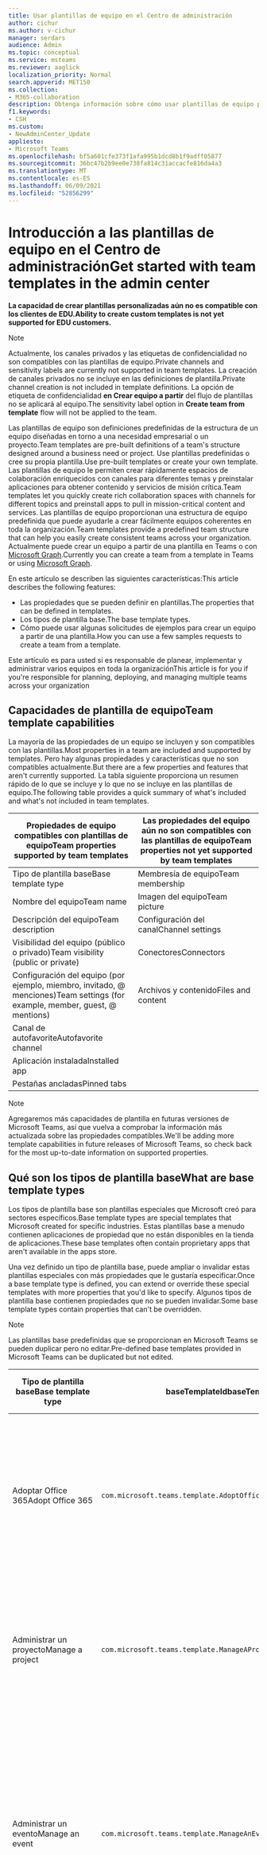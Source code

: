 ```yaml
---
title: Usar plantillas de equipo en el Centro de administración
author: cichur
ms.author: v-cichur
manager: serdars
audience: Admin
ms.topic: conceptual
ms.service: msteams
ms.reviewer: aaglick
localization_priority: Normal
search.appverid: MET150
ms.collection:
- M365-collaboration
description: Obtenga información sobre cómo usar plantillas de equipo para crear espacios de colaboración con canales para diferentes temas con plantillas preinstaladas.
f1.keywords:
- CSH
ms.custom:
- NewAdminCenter_Update
appliesto:
- Microsoft Teams
ms.openlocfilehash: bf5a601cfe373f1afa995b1dcd8b1f9adff05877
ms.sourcegitcommit: 36bc47b2b9ee0e738fa814c31accacfe816da4a3
ms.translationtype: MT
ms.contentlocale: es-ES
ms.lasthandoff: 06/09/2021
ms.locfileid: "52856299"
---
```

# <a name="get-started-with-team-templates-in-the-admin-center"></a><span data-ttu-id="46329-103">Introducción a las plantillas de equipo en el Centro de administración</span><span class="sxs-lookup"><span data-stu-id="46329-103">Get started with team templates in the admin center</span></span>

<span data-ttu-id="46329-104">**La capacidad de crear plantillas personalizadas aún no es compatible con los clientes de EDU.**</span><span class="sxs-lookup"><span data-stu-id="46329-104">**Ability to create custom templates is not yet supported for EDU customers.**</span></span>

> [!NOTE]
> <span data-ttu-id="46329-105">Actualmente, los canales privados y las etiquetas de confidencialidad no son compatibles con las plantillas de equipo.</span><span class="sxs-lookup"><span data-stu-id="46329-105">Private channels and sensitivity labels are currently not supported in team templates.</span></span> <span data-ttu-id="46329-106">La creación de canales privados no se incluye en las definiciones de plantilla.</span><span class="sxs-lookup"><span data-stu-id="46329-106">Private channel creation is not included in template definitions.</span></span> <span data-ttu-id="46329-107">La opción de etiqueta de confidencialidad **en Crear equipo a partir** del flujo de plantillas no se aplicará al equipo.</span><span class="sxs-lookup"><span data-stu-id="46329-107">The sensitivity label option in **Create team from template** flow will not be applied to the team.</span></span>

<span data-ttu-id="46329-108">Las plantillas de equipo son definiciones predefinidas de la estructura de un equipo diseñadas en torno a una necesidad empresarial o un proyecto.</span><span class="sxs-lookup"><span data-stu-id="46329-108">Team templates are pre-built definitions of a team's structure designed around a business need or project.</span></span> <span data-ttu-id="46329-109">Use plantillas predefinidas o cree su propia plantilla.</span><span class="sxs-lookup"><span data-stu-id="46329-109">Use pre-built templates or create your own template.</span></span> <span data-ttu-id="46329-110">Las plantillas de equipo le permiten crear rápidamente espacios de colaboración enriquecidos con canales para diferentes temas y preinstalar aplicaciones para obtener contenido y servicios de misión crítica.</span><span class="sxs-lookup"><span data-stu-id="46329-110">Team templates let you quickly create rich collaboration spaces with channels for different topics and preinstall apps to pull in mission-critical content and services.</span></span> <span data-ttu-id="46329-111">Las plantillas de equipo proporcionan una estructura de equipo predefinida que puede ayudarle a crear fácilmente equipos coherentes en toda la organización.</span><span class="sxs-lookup"><span data-stu-id="46329-111">Team templates provide a predefined team structure that can help you easily create consistent teams across your organization.</span></span> <span data-ttu-id="46329-112">Actualmente puede crear un equipo a partir de una plantilla en Teams o con [Microsoft Graph](get-started-with-teams-templates.md).</span><span class="sxs-lookup"><span data-stu-id="46329-112">Currently you can create a team from a template in Teams or using [Microsoft Graph](get-started-with-teams-templates.md).</span></span>

<span data-ttu-id="46329-113">En este artículo se describen las siguientes características:</span><span class="sxs-lookup"><span data-stu-id="46329-113">This article describes the following features:</span></span>

- <span data-ttu-id="46329-114">Las propiedades que se pueden definir en plantillas.</span><span class="sxs-lookup"><span data-stu-id="46329-114">The properties that can be defined in templates.</span></span>
- <span data-ttu-id="46329-115">Los tipos de plantilla base.</span><span class="sxs-lookup"><span data-stu-id="46329-115">The base template types.</span></span>
- <span data-ttu-id="46329-116">Cómo puede usar algunas solicitudes de ejemplos para crear un equipo a partir de una plantilla.</span><span class="sxs-lookup"><span data-stu-id="46329-116">How you can use a few samples requests to create a team from a template.</span></span>

<span data-ttu-id="46329-117">Este artículo es para usted si es responsable de planear, implementar y administrar varios equipos en toda la organización</span><span class="sxs-lookup"><span data-stu-id="46329-117">This article is for you if you're responsible for planning, deploying, and managing multiple teams across your organization</span></span>

## <a name="team-template-capabilities"></a><span data-ttu-id="46329-118">Capacidades de plantilla de equipo</span><span class="sxs-lookup"><span data-stu-id="46329-118">Team template capabilities</span></span>

<span data-ttu-id="46329-119">La mayoría de las propiedades de un equipo se incluyen y son compatibles con las plantillas.</span><span class="sxs-lookup"><span data-stu-id="46329-119">Most properties in a team are included and supported by templates.</span></span> <span data-ttu-id="46329-120">Pero hay algunas propiedades y características que no son compatibles actualmente.</span><span class="sxs-lookup"><span data-stu-id="46329-120">But there are a few properties and features that aren't currently supported.</span></span> <span data-ttu-id="46329-121">La tabla siguiente proporciona un resumen rápido de lo que se incluye y lo que no se incluye en las plantillas de equipo.</span><span class="sxs-lookup"><span data-stu-id="46329-121">The following table provides a quick summary of what's included and what's not included in team templates.</span></span>

| <span data-ttu-id="46329-122">**Propiedades de equipo compatibles con plantillas de equipo**</span><span class="sxs-lookup"><span data-stu-id="46329-122">**Team properties supported by team templates**</span></span> | <span data-ttu-id="46329-123">**Las propiedades del equipo aún no son compatibles con las plantillas de equipo**</span><span class="sxs-lookup"><span data-stu-id="46329-123">**Team properties not yet supported by team templates**</span></span> |
| ------------------------------------------------ | -------------------------------------------------------- |
| <span data-ttu-id="46329-124">Tipo de plantilla base</span><span class="sxs-lookup"><span data-stu-id="46329-124">Base template type</span></span> | <span data-ttu-id="46329-125">Membresía de equipo</span><span class="sxs-lookup"><span data-stu-id="46329-125">Team membership</span></span> |
| <span data-ttu-id="46329-126">Nombre del equipo</span><span class="sxs-lookup"><span data-stu-id="46329-126">Team name</span></span> | <span data-ttu-id="46329-127">Imagen del equipo</span><span class="sxs-lookup"><span data-stu-id="46329-127">Team picture</span></span> |
| <span data-ttu-id="46329-128">Descripción del equipo</span><span class="sxs-lookup"><span data-stu-id="46329-128">Team description</span></span> | <span data-ttu-id="46329-129">Configuración del canal</span><span class="sxs-lookup"><span data-stu-id="46329-129">Channel settings</span></span> |
| <span data-ttu-id="46329-130">Visibilidad del equipo (público o privado)</span><span class="sxs-lookup"><span data-stu-id="46329-130">Team visibility (public or private)</span></span> | <span data-ttu-id="46329-131">Conectores</span><span class="sxs-lookup"><span data-stu-id="46329-131">Connectors</span></span> |
| <span data-ttu-id="46329-132">Configuración del equipo (por ejemplo, miembro, invitado, @ menciones)</span><span class="sxs-lookup"><span data-stu-id="46329-132">Team settings (for example, member, guest, @ mentions)</span></span> | <span data-ttu-id="46329-133">Archivos y contenido</span><span class="sxs-lookup"><span data-stu-id="46329-133">Files and content</span></span> |
| <span data-ttu-id="46329-134">Canal de autofavorite</span><span class="sxs-lookup"><span data-stu-id="46329-134">Autofavorite channel</span></span> | |
| <span data-ttu-id="46329-135">Aplicación instalada</span><span class="sxs-lookup"><span data-stu-id="46329-135">Installed app</span></span> | |
| <span data-ttu-id="46329-136">Pestañas ancladas</span><span class="sxs-lookup"><span data-stu-id="46329-136">Pinned tabs</span></span> | |

> [!NOTE]
> <span data-ttu-id="46329-137">Agregaremos más capacidades de plantilla en futuras versiones de Microsoft Teams, así que vuelva a comprobar la información más actualizada sobre las propiedades compatibles.</span><span class="sxs-lookup"><span data-stu-id="46329-137">We'll be adding more template capabilities in future releases of Microsoft Teams, so check back for the most up-to-date information on supported properties.</span></span>

## <a name="what-are-base-template-types"></a><span data-ttu-id="46329-138">Qué son los tipos de plantilla base</span><span class="sxs-lookup"><span data-stu-id="46329-138">What are base template types</span></span>

<span data-ttu-id="46329-139">Los tipos de plantilla base son plantillas especiales que Microsoft creó para sectores específicos.</span><span class="sxs-lookup"><span data-stu-id="46329-139">Base template types are special templates that Microsoft created for specific industries.</span></span> <span data-ttu-id="46329-140">Estas plantillas base a menudo contienen aplicaciones de propiedad que no están disponibles en la tienda de aplicaciones.</span><span class="sxs-lookup"><span data-stu-id="46329-140">These base templates often contain proprietary apps that aren't available in the apps store.</span></span>

<span data-ttu-id="46329-141">Una vez definido un tipo de plantilla base, puede ampliar o invalidar estas plantillas especiales con más propiedades que le gustaría especificar.</span><span class="sxs-lookup"><span data-stu-id="46329-141">Once a base template type is defined, you can extend or override these special templates with more properties that you'd like to specify.</span></span> <span data-ttu-id="46329-142">Algunos tipos de plantilla base contienen propiedades que no se pueden invalidar.</span><span class="sxs-lookup"><span data-stu-id="46329-142">Some base template types contain properties that can't be overridden.</span></span>

> [!NOTE]
> <span data-ttu-id="46329-143">Las plantillas base predefinidas que se proporcionan en Microsoft Teams se pueden duplicar pero no editar.</span><span class="sxs-lookup"><span data-stu-id="46329-143">Pre-defined base templates provided in Microsoft Teams can be duplicated but not edited.</span></span>

| <span data-ttu-id="46329-144">Tipo de plantilla base</span><span class="sxs-lookup"><span data-stu-id="46329-144">Base template type</span></span> | <span data-ttu-id="46329-145">baseTemplateId</span><span class="sxs-lookup"><span data-stu-id="46329-145">baseTemplateId</span></span> | <span data-ttu-id="46329-146">Propiedades que vienen con esta plantilla base</span><span class="sxs-lookup"><span data-stu-id="46329-146">Properties that come with this base template</span></span> |
| ------------------ | -------------- | ----------------------------------------------------- |
| <span data-ttu-id="46329-147">Adoptar Office 365</span><span class="sxs-lookup"><span data-stu-id="46329-147">Adopt Office 365</span></span> |`com.microsoft.teams.template.AdoptOffice365`|  <span data-ttu-id="46329-148">Canales:</span><span class="sxs-lookup"><span data-stu-id="46329-148">Channels:</span></span> <ul><li><span data-ttu-id="46329-149">General</span><span class="sxs-lookup"><span data-stu-id="46329-149">General</span></span></li> <li><span data-ttu-id="46329-150">Anuncios</span><span class="sxs-lookup"><span data-stu-id="46329-150">Announcements</span></span></li> <li><span data-ttu-id="46329-151">Esquina Campeones</span><span class="sxs-lookup"><span data-stu-id="46329-151">Champions corner</span></span></li> <li><span data-ttu-id="46329-152">Formularios de equipo</span><span class="sxs-lookup"><span data-stu-id="46329-152">Team forms</span></span></li><li><span data-ttu-id="46329-153">Calendario</span><span class="sxs-lookup"><span data-stu-id="46329-153">Calendar</span></span></li></ul> <span data-ttu-id="46329-154">Aplicaciones:</span><span class="sxs-lookup"><span data-stu-id="46329-154">Apps:</span></span> <ul><li><span data-ttu-id="46329-155">Wiki</span><span class="sxs-lookup"><span data-stu-id="46329-155">Wiki</span></span></li>  <li><span data-ttu-id="46329-156">Calendario del canal</span><span class="sxs-lookup"><span data-stu-id="46329-156">Channel calendar</span></span></li> |
| <span data-ttu-id="46329-157">Administrar un proyecto</span><span class="sxs-lookup"><span data-stu-id="46329-157">Manage a project</span></span> |`com.microsoft.teams.template.ManageAProject`| <span data-ttu-id="46329-158">Canales:</span><span class="sxs-lookup"><span data-stu-id="46329-158">Channels:</span></span> <ul><li><span data-ttu-id="46329-159">General</span><span class="sxs-lookup"><span data-stu-id="46329-159">General</span></span></li> <li><span data-ttu-id="46329-160">Anuncios</span><span class="sxs-lookup"><span data-stu-id="46329-160">Announcements</span></span></li> <li><span data-ttu-id="46329-161">Recursos</span><span class="sxs-lookup"><span data-stu-id="46329-161">Resources</span></span></li> <li><span data-ttu-id="46329-162">Planeación</span><span class="sxs-lookup"><span data-stu-id="46329-162">Planning</span></span></li></ul> <span data-ttu-id="46329-163">Aplicaciones:</span><span class="sxs-lookup"><span data-stu-id="46329-163">Apps:</span></span><ul><li><span data-ttu-id="46329-164">Wiki</span><span class="sxs-lookup"><span data-stu-id="46329-164">Wiki</span></span></li><li><span data-ttu-id="46329-165">OneNote</span><span class="sxs-lookup"><span data-stu-id="46329-165">OneNote</span></span></li><li><span data-ttu-id="46329-166">Planner</span><span class="sxs-lookup"><span data-stu-id="46329-166">Planner</span></span></li><li><span data-ttu-id="46329-167">Listas</span><span class="sxs-lookup"><span data-stu-id="46329-167">Lists</span></span></li>  </ul> |
| <span data-ttu-id="46329-168">Administrar un evento</span><span class="sxs-lookup"><span data-stu-id="46329-168">Manage an event</span></span>|`com.microsoft.teams.template.ManageAnEvent` | <span data-ttu-id="46329-169">Canales:</span><span class="sxs-lookup"><span data-stu-id="46329-169">Channels:</span></span> <ul><li><span data-ttu-id="46329-170">General</span><span class="sxs-lookup"><span data-stu-id="46329-170">General</span></span></li> <li><span data-ttu-id="46329-171">Anuncios</span><span class="sxs-lookup"><span data-stu-id="46329-171">Announcements</span></span></li> <li><span data-ttu-id="46329-172">Budget</span><span class="sxs-lookup"><span data-stu-id="46329-172">Budget</span></span></li> <li><span data-ttu-id="46329-173">Contenido</span><span class="sxs-lookup"><span data-stu-id="46329-173">Content</span></span></li><li><span data-ttu-id="46329-174">Logística</span><span class="sxs-lookup"><span data-stu-id="46329-174">Logistics</span></span></li> <li><span data-ttu-id="46329-175">Planeación</span><span class="sxs-lookup"><span data-stu-id="46329-175">Planning</span></span></li> <li> <span data-ttu-id="46329-176">Marketing y relaciones públicas</span><span class="sxs-lookup"><span data-stu-id="46329-176">Marketing and PR</span></span></li></ul> <span data-ttu-id="46329-177">Aplicaciones:</span><span class="sxs-lookup"><span data-stu-id="46329-177">Apps:</span></span><ul><li><span data-ttu-id="46329-178">Wiki</span><span class="sxs-lookup"><span data-stu-id="46329-178">Wiki</span></span></li><li><span data-ttu-id="46329-179">Sitio web</span><span class="sxs-lookup"><span data-stu-id="46329-179">Website</span></span></li> <li><span data-ttu-id="46329-180">YouTube</span><span class="sxs-lookup"><span data-stu-id="46329-180">YouTube</span></span></li> <li><span data-ttu-id="46329-181">Planner</span><span class="sxs-lookup"><span data-stu-id="46329-181">Planner</span></span></li> <li><span data-ttu-id="46329-182">OneNote</span><span class="sxs-lookup"><span data-stu-id="46329-182">OneNote</span></span></li> <li><span data-ttu-id="46329-183">Ideas de empleados</span><span class="sxs-lookup"><span data-stu-id="46329-183">Employee ideas</span></span></li> <li><span data-ttu-id="46329-184">Issue Reporter</span><span class="sxs-lookup"><span data-stu-id="46329-184">Issue Reporter</span></span></li></ul> |
|<span data-ttu-id="46329-185">Incorporar empleados</span><span class="sxs-lookup"><span data-stu-id="46329-185">Onboard employees</span></span>|`com.microsoft.teams.template.OnboardEmployees` | <span data-ttu-id="46329-186">Canales:</span><span class="sxs-lookup"><span data-stu-id="46329-186">Channels:</span></span> <ul><li><span data-ttu-id="46329-187">General</span><span class="sxs-lookup"><span data-stu-id="46329-187">General</span></span></li> <li><span data-ttu-id="46329-188">Anuncios</span><span class="sxs-lookup"><span data-stu-id="46329-188">Announcements</span></span></li> <li><span data-ttu-id="46329-189">Chat de empleados</span><span class="sxs-lookup"><span data-stu-id="46329-189">Employee chat</span></span></li> <li><span data-ttu-id="46329-190">Aprendizaje</span><span class="sxs-lookup"><span data-stu-id="46329-190">Training</span></span></li></ul><span data-ttu-id="46329-191">Aplicaciones:</span><span class="sxs-lookup"><span data-stu-id="46329-191">Apps:</span></span><ul><li><span data-ttu-id="46329-192">Wiki</span><span class="sxs-lookup"><span data-stu-id="46329-192">Wiki</span></span></li><li><span data-ttu-id="46329-193">Comunidades</span><span class="sxs-lookup"><span data-stu-id="46329-193">Communities</span></span></li><li><span data-ttu-id="46329-194">Planner</span><span class="sxs-lookup"><span data-stu-id="46329-194">Planner</span></span></li><li><span data-ttu-id="46329-195">Ideas de empleados</span><span class="sxs-lookup"><span data-stu-id="46329-195">Employee ideas</span></span></li></ul>|
|<span data-ttu-id="46329-196">Organizar el servicio de ayuda</span><span class="sxs-lookup"><span data-stu-id="46329-196">Organize help desk</span></span>| `com.microsoft.teams.template.OrganizeHelpDesk`|<span data-ttu-id="46329-197">Canales:</span><span class="sxs-lookup"><span data-stu-id="46329-197">Channels:</span></span><ul><li><span data-ttu-id="46329-198">General</span><span class="sxs-lookup"><span data-stu-id="46329-198">General</span></span></li><li><span data-ttu-id="46329-199">Anuncios</span><span class="sxs-lookup"><span data-stu-id="46329-199">Announcements</span></span></li><li><span data-ttu-id="46329-200">Preguntas más frecuentes</span><span class="sxs-lookup"><span data-stu-id="46329-200">FAQ</span></span></li></ul><span data-ttu-id="46329-201">Aplicaciones:</span><span class="sxs-lookup"><span data-stu-id="46329-201">Apps:</span></span><ul><li><span data-ttu-id="46329-202">Wiki</span><span class="sxs-lookup"><span data-stu-id="46329-202">Wiki</span></span></li><li><span data-ttu-id="46329-203">OneNote</span><span class="sxs-lookup"><span data-stu-id="46329-203">OneNote</span></span></li><li><span data-ttu-id="46329-204">Planner</span><span class="sxs-lookup"><span data-stu-id="46329-204">Planner</span></span> </li><li><span data-ttu-id="46329-205">Elogio</span><span class="sxs-lookup"><span data-stu-id="46329-205">Praise</span></span></li><li><span data-ttu-id="46329-206">Issue Reporter</span><span class="sxs-lookup"><span data-stu-id="46329-206">Issue Reporter</span></span></li></ul> |
| <span data-ttu-id="46329-207">Atención al paciente</span><span class="sxs-lookup"><span data-stu-id="46329-207">Patient care</span></span>| `healthcareWard`| <span data-ttu-id="46329-208">Canales:</span><span class="sxs-lookup"><span data-stu-id="46329-208">Channels:</span></span><ul><li><span data-ttu-id="46329-209">General</span><span class="sxs-lookup"><span data-stu-id="46329-209">General</span></span></li><li><span data-ttu-id="46329-210">Anuncios</span><span class="sxs-lookup"><span data-stu-id="46329-210">Announcements</span></span></li><li><span data-ttu-id="46329-211">Reuniones</span><span class="sxs-lookup"><span data-stu-id="46329-211">Huddles</span></span></li><li><span data-ttu-id="46329-212">Rondas</span><span class="sxs-lookup"><span data-stu-id="46329-212">Rounds</span></span></li><li><span data-ttu-id="46329-213">Personal</span><span class="sxs-lookup"><span data-stu-id="46329-213">Staffing</span></span></li><li><span data-ttu-id="46329-214">Aprendizaje</span><span class="sxs-lookup"><span data-stu-id="46329-214">Training</span></span></li></ul> <span data-ttu-id="46329-215">Aplicaciones:</span><span class="sxs-lookup"><span data-stu-id="46329-215">Apps:</span></span> <ul><li><span data-ttu-id="46329-216">Wiki</span><span class="sxs-lookup"><span data-stu-id="46329-216">Wiki</span></span></li><li><span data-ttu-id="46329-217">Listas</span><span class="sxs-lookup"><span data-stu-id="46329-217">Lists</span></span>  </li><li><span data-ttu-id="46329-218">Aprobaciones</span><span class="sxs-lookup"><span data-stu-id="46329-218">Approvals</span></span></li></ul>|
| <span data-ttu-id="46329-219">Colaborar en eventos o crisis globales</span><span class="sxs-lookup"><span data-stu-id="46329-219">Collaborate on global crisis or event</span></span> |`com.microsoft.teams.template.CollaborateOnAGlobalCrisisOrEvent`| <span data-ttu-id="46329-220">Canales:</span><span class="sxs-lookup"><span data-stu-id="46329-220">Channels:</span></span> <ul><li><span data-ttu-id="46329-221">General</span><span class="sxs-lookup"><span data-stu-id="46329-221">General</span></span><li><span data-ttu-id="46329-222">Anuncios</span><span class="sxs-lookup"><span data-stu-id="46329-222">Announcements</span></span></li><li><span data-ttu-id="46329-223">Noticias del mundo</span><span class="sxs-lookup"><span data-stu-id="46329-223">World news</span></span></li><li><span data-ttu-id="46329-224">Continuidad empresarial</span><span class="sxs-lookup"><span data-stu-id="46329-224">Business continuity</span></span></li><li><span data-ttu-id="46329-225">Trabajo remoto</span><span class="sxs-lookup"><span data-stu-id="46329-225">Remote working</span></span></li><li><span data-ttu-id="46329-226">Comunicación interna</span><span class="sxs-lookup"><span data-stu-id="46329-226">Internal comms</span></span></li><li><span data-ttu-id="46329-227">Comms externos</span><span class="sxs-lookup"><span data-stu-id="46329-227">External comms</span></span></li><li><span data-ttu-id="46329-228">Solicitud de aprobaciones</span><span class="sxs-lookup"><span data-stu-id="46329-228">Approvals request</span></span></li><li><span data-ttu-id="46329-229">Quejas de clientes</span><span class="sxs-lookup"><span data-stu-id="46329-229">Customer complaints</span></span></li><li><span data-ttu-id="46329-230">Kudos</span><span class="sxs-lookup"><span data-stu-id="46329-230">Kudos</span></span></li><li><span data-ttu-id="46329-231">Actualización ejecutiva</span><span class="sxs-lookup"><span data-stu-id="46329-231">Executive update</span></span></li></ul><span data-ttu-id="46329-232">Aplicaciones:</span><span class="sxs-lookup"><span data-stu-id="46329-232">Apps:</span></span> <ul><li><span data-ttu-id="46329-233">Elogio</span><span class="sxs-lookup"><span data-stu-id="46329-233">Praise</span></span></li><li><span data-ttu-id="46329-234">Wiki</span><span class="sxs-lookup"><span data-stu-id="46329-234">Wiki</span></span></li><li><span data-ttu-id="46329-235">Sitio web</span><span class="sxs-lookup"><span data-stu-id="46329-235">Website</span></span></li><li><span data-ttu-id="46329-236">Planner</span><span class="sxs-lookup"><span data-stu-id="46329-236">Planner</span></span></li><li><span data-ttu-id="46329-237">Issue Reporter</span><span class="sxs-lookup"><span data-stu-id="46329-237">Issue Reporter</span></span></li></ul>|
|<span data-ttu-id="46329-238">Sucursal bancaria</span><span class="sxs-lookup"><span data-stu-id="46329-238">Bank branch</span></span>| `com.microsoft.teams.template.CollaborateWithinABankBranch`|<span data-ttu-id="46329-239">Canales:</span><span class="sxs-lookup"><span data-stu-id="46329-239">Channels:</span></span> <ul><li><span data-ttu-id="46329-240">General</span><span class="sxs-lookup"><span data-stu-id="46329-240">General</span></span><li><span data-ttu-id="46329-241">Anuncios</span><span class="sxs-lookup"><span data-stu-id="46329-241">Announcements</span></span></li><li><span data-ttu-id="46329-242">Reuniones</span><span class="sxs-lookup"><span data-stu-id="46329-242">Huddles</span></span></li><li><span data-ttu-id="46329-243">Reuniones de clientes</span><span class="sxs-lookup"><span data-stu-id="46329-243">Customer meetings</span></span></li><li><span data-ttu-id="46329-244">Solicitud de aprobaciones</span><span class="sxs-lookup"><span data-stu-id="46329-244">Approvals Request</span></span> </li><li><span data-ttu-id="46329-245">Coaching</span><span class="sxs-lookup"><span data-stu-id="46329-245">Coaching</span></span></li><li><span data-ttu-id="46329-246">Desarrollo de aptitudes</span><span class="sxs-lookup"><span data-stu-id="46329-246">Skills development</span></span></li><li><span data-ttu-id="46329-247">Procesamiento de préstamo</span><span class="sxs-lookup"><span data-stu-id="46329-247">Loan processing</span></span></li><li><span data-ttu-id="46329-248">Quejas de clientes</span><span class="sxs-lookup"><span data-stu-id="46329-248">Customer complaints</span></span></li><li><span data-ttu-id="46329-249">Kudos</span><span class="sxs-lookup"><span data-stu-id="46329-249">Kudos</span></span></li><li><span data-ttu-id="46329-250">Cosas divertidas</span><span class="sxs-lookup"><span data-stu-id="46329-250">Fun stuff</span></span></li><li><span data-ttu-id="46329-251">Cumplimiento</span><span class="sxs-lookup"><span data-stu-id="46329-251">Compliance</span></span></li></ul><span data-ttu-id="46329-252">Aplicaciones:</span><span class="sxs-lookup"><span data-stu-id="46329-252">Apps:</span></span><ul><li><span data-ttu-id="46329-253">Elogio</span><span class="sxs-lookup"><span data-stu-id="46329-253">Praise</span></span> </li><li><span data-ttu-id="46329-254">Issue Reporter</span><span class="sxs-lookup"><span data-stu-id="46329-254">Issue Reporter</span></span></li></ul>|
|<span data-ttu-id="46329-255">Respuesta a incidentes</span><span class="sxs-lookup"><span data-stu-id="46329-255">Incident response</span></span>| `com.microsoft.teams.template.CoordinateIncidentResponse`|<span data-ttu-id="46329-256">Canales:</span><span class="sxs-lookup"><span data-stu-id="46329-256">Channels:</span></span> <ul><li><span data-ttu-id="46329-257">General</span><span class="sxs-lookup"><span data-stu-id="46329-257">General</span></span><li><span data-ttu-id="46329-258">Anuncios</span><span class="sxs-lookup"><span data-stu-id="46329-258">Announcements</span></span></li><li><span data-ttu-id="46329-259">Logística</span><span class="sxs-lookup"><span data-stu-id="46329-259">Logistics</span></span></li><li><span data-ttu-id="46329-260">Planeación</span><span class="sxs-lookup"><span data-stu-id="46329-260">Planning</span></span></li><li><span data-ttu-id="46329-261">Recuperación</span><span class="sxs-lookup"><span data-stu-id="46329-261">Recovery</span></span></li><li><span data-ttu-id="46329-262">Urgente</span><span class="sxs-lookup"><span data-stu-id="46329-262">Urgent</span></span></li></ul> <span data-ttu-id="46329-263">Aplicaciones:</span><span class="sxs-lookup"><span data-stu-id="46329-263">Apps:</span></span> <ul><li><span data-ttu-id="46329-264">Wiki</span><span class="sxs-lookup"><span data-stu-id="46329-264">Wiki</span></span></li><li><span data-ttu-id="46329-265">Excel</span><span class="sxs-lookup"><span data-stu-id="46329-265">Excel</span></span></li><li><span data-ttu-id="46329-266">OneNote</span><span class="sxs-lookup"><span data-stu-id="46329-266">OneNote</span></span></li><li><span data-ttu-id="46329-267">SharePoint</span><span class="sxs-lookup"><span data-stu-id="46329-267">SharePoint</span></span></li><li><span data-ttu-id="46329-268">Planner</span><span class="sxs-lookup"><span data-stu-id="46329-268">Planner</span></span></li> <li><span data-ttu-id="46329-269">Aprobaciones</span><span class="sxs-lookup"><span data-stu-id="46329-269">Approvals</span></span></li> <li><span data-ttu-id="46329-270">Inspección</span><span class="sxs-lookup"><span data-stu-id="46329-270">Inspection</span></span></li> </ul>|
|<span data-ttu-id="46329-271">Hospital</span><span class="sxs-lookup"><span data-stu-id="46329-271">Hospital</span></span>| `healthcareHospital` |<span data-ttu-id="46329-272">Canales:</span><span class="sxs-lookup"><span data-stu-id="46329-272">Channels:</span></span> <ul><li><span data-ttu-id="46329-273">General</span><span class="sxs-lookup"><span data-stu-id="46329-273">General</span></span></li><li><span data-ttu-id="46329-274">Anuncios</span><span class="sxs-lookup"><span data-stu-id="46329-274">Announcements</span></span></li><li><span data-ttu-id="46329-275">Cumplimiento</span><span class="sxs-lookup"><span data-stu-id="46329-275">Compliance</span></span></li><li><span data-ttu-id="46329-276">Custodia</span><span class="sxs-lookup"><span data-stu-id="46329-276">Custodial</span></span></li><li><span data-ttu-id="46329-277">Recursos humanos</span><span class="sxs-lookup"><span data-stu-id="46329-277">Human resources</span></span></li><li><span data-ttu-id="46329-278">Farmacia</span><span class="sxs-lookup"><span data-stu-id="46329-278">Pharmacy</span></span></li></ul> <span data-ttu-id="46329-279">Aplicaciones:</span><span class="sxs-lookup"><span data-stu-id="46329-279">Apps:</span></span> <ul><li><span data-ttu-id="46329-280">Wiki</span><span class="sxs-lookup"><span data-stu-id="46329-280">Wiki</span></span></li><li><span data-ttu-id="46329-281">Listas</span><span class="sxs-lookup"><span data-stu-id="46329-281">Lists</span></span>  </li></ul>|
|<span data-ttu-id="46329-282">Organizar una tienda</span><span class="sxs-lookup"><span data-stu-id="46329-282">Organize a store</span></span>| `retailStore` |<span data-ttu-id="46329-283">Canales:</span><span class="sxs-lookup"><span data-stu-id="46329-283">Channels:</span></span> <ul><li><span data-ttu-id="46329-284">General</span><span class="sxs-lookup"><span data-stu-id="46329-284">General</span></span><li><span data-ttu-id="46329-285">Cambio de turno</span><span class="sxs-lookup"><span data-stu-id="46329-285">Shift handoff</span></span></li><li><span data-ttu-id="46329-286">Aprendizaje</span><span class="sxs-lookup"><span data-stu-id="46329-286">Learning</span></span></li></ul> <span data-ttu-id="46329-287">Aplicaciones:</span><span class="sxs-lookup"><span data-stu-id="46329-287">Apps:</span></span> <ul><li><span data-ttu-id="46329-288">Wiki</span><span class="sxs-lookup"><span data-stu-id="46329-288">Wiki</span></span></li><li><span data-ttu-id="46329-289">Planner</span><span class="sxs-lookup"><span data-stu-id="46329-289">Planner</span></span></li></ul>|
|<span data-ttu-id="46329-290">Calidad y seguridad</span><span class="sxs-lookup"><span data-stu-id="46329-290">Quality and safety</span></span> |`com.microsoft.teams.template.QualitySafety`|<span data-ttu-id="46329-291">Canales:</span><span class="sxs-lookup"><span data-stu-id="46329-291">Channels:</span></span> <ul><li><span data-ttu-id="46329-292">General</span><span class="sxs-lookup"><span data-stu-id="46329-292">General</span></span><li><span data-ttu-id="46329-293">Anuncios</span><span class="sxs-lookup"><span data-stu-id="46329-293">Announcements</span></span></li><li><span data-ttu-id="46329-294">Línea 1</span><span class="sxs-lookup"><span data-stu-id="46329-294">Line 1</span></span></li><li><span data-ttu-id="46329-295">Línea 2</span><span class="sxs-lookup"><span data-stu-id="46329-295">Line 2</span></span></li><li><span data-ttu-id="46329-296">Línea 3</span><span class="sxs-lookup"><span data-stu-id="46329-296">Line 3</span></span></li><li><span data-ttu-id="46329-297">Seguridad</span><span class="sxs-lookup"><span data-stu-id="46329-297">Safety</span></span></li><li><span data-ttu-id="46329-298">Aprendizaje</span><span class="sxs-lookup"><span data-stu-id="46329-298">Training</span></span></li><li><span data-ttu-id="46329-299">Mantenimiento</span><span class="sxs-lookup"><span data-stu-id="46329-299">Maintenance</span></span></li><li><span data-ttu-id="46329-300">Cosas divertidas</span><span class="sxs-lookup"><span data-stu-id="46329-300">Fun stuff</span></span></li></ul> <span data-ttu-id="46329-301">Aplicaciones:</span><span class="sxs-lookup"><span data-stu-id="46329-301">Apps:</span></span> <ul><li><span data-ttu-id="46329-302">Wiki</span><span class="sxs-lookup"><span data-stu-id="46329-302">Wiki</span></span></li><li><span data-ttu-id="46329-303">Planner</span><span class="sxs-lookup"><span data-stu-id="46329-303">Planner</span></span></li> <li><span data-ttu-id="46329-304">Issue Reporter</span><span class="sxs-lookup"><span data-stu-id="46329-304">Issue Reporter</span></span></li> <li><span data-ttu-id="46329-305">Inspección</span><span class="sxs-lookup"><span data-stu-id="46329-305">Inspection</span></span></li> </ul>|
|<span data-ttu-id="46329-306">Retail para administradores</span><span class="sxs-lookup"><span data-stu-id="46329-306">Retail for managers</span></span>| `retailManagerCollaboration` |<span data-ttu-id="46329-307">Canales:</span><span class="sxs-lookup"><span data-stu-id="46329-307">Channels:</span></span> <ul><li><span data-ttu-id="46329-308">General</span><span class="sxs-lookup"><span data-stu-id="46329-308">General</span></span><li><span data-ttu-id="46329-309">Operaciones</span><span class="sxs-lookup"><span data-stu-id="46329-309">Operations</span></span></li><li><span data-ttu-id="46329-310">Aprendizaje</span><span class="sxs-lookup"><span data-stu-id="46329-310">Learning</span></span></li></ul> <span data-ttu-id="46329-311">Aplicaciones:</span><span class="sxs-lookup"><span data-stu-id="46329-311">Apps:</span></span> <ul><li><span data-ttu-id="46329-312">Wiki</span><span class="sxs-lookup"><span data-stu-id="46329-312">Wiki</span></span></li><li><span data-ttu-id="46329-313">Planner</span><span class="sxs-lookup"><span data-stu-id="46329-313">Planner</span></span></li></ul>|
||||

<span data-ttu-id="46329-314">Para obtener más información sobre las categorías de plantilla, vea las siguientes categorías:</span><span class="sxs-lookup"><span data-stu-id="46329-314">For more information about the template categories, see the following categories:</span></span>

- [<span data-ttu-id="46329-315">Plantillas financieras</span><span class="sxs-lookup"><span data-stu-id="46329-315">Financial templates</span></span>](financial-teams-templates-in-the-admin-console.md)
- [<span data-ttu-id="46329-316">Plantillas generales</span><span class="sxs-lookup"><span data-stu-id="46329-316">General templates</span></span>](general-teams-templates-in-the-admin-console.md)
- [<span data-ttu-id="46329-317">Plantillas de gobierno</span><span class="sxs-lookup"><span data-stu-id="46329-317">Government templates</span></span>](government-teams-templates-in-the-admin-console.md)
- [<span data-ttu-id="46329-318">Plantillas de atención sanitaria</span><span class="sxs-lookup"><span data-stu-id="46329-318">Healthcare templates</span></span>](expand-teams-across-your-org/healthcare/healthcare-templates-admin-console.md)
- [<span data-ttu-id="46329-319">Plantillas de fabricación</span><span class="sxs-lookup"><span data-stu-id="46329-319">Manufacturing templates</span></span>](manufacturing-teams-templates-in-the-admin-console.md)
- [<span data-ttu-id="46329-320">Plantillas de retail</span><span class="sxs-lookup"><span data-stu-id="46329-320">Retail templates</span></span>](retail-teams-templates-in-the-admin-console.md)

## <a name="template-size-limits"></a><span data-ttu-id="46329-321">Límites de tamaño de plantilla</span><span class="sxs-lookup"><span data-stu-id="46329-321">Template size limits</span></span>

<span data-ttu-id="46329-322">Las plantillas están limitadas a un número específico de canales, pestañas y aplicaciones.</span><span class="sxs-lookup"><span data-stu-id="46329-322">Templates are limited to a specific number of channels, tabs, and apps.</span></span>

 > [!Note]
 > <span data-ttu-id="46329-323">Puede agregar más canales, pestañas y aplicaciones al equipo después de crearlo a partir de una plantilla.</span><span class="sxs-lookup"><span data-stu-id="46329-323">You can add more channels, tabs, and apps to the team after it's been created from a template.</span></span>

|<span data-ttu-id="46329-324">Característica</span><span class="sxs-lookup"><span data-stu-id="46329-324">Feature</span></span> | <span data-ttu-id="46329-325">Límite</span><span class="sxs-lookup"><span data-stu-id="46329-325">Limit</span></span>|
|-|-|
|<span data-ttu-id="46329-326">Canales por plantilla</span><span class="sxs-lookup"><span data-stu-id="46329-326">Channels per template</span></span> | <span data-ttu-id="46329-327">15</span><span class="sxs-lookup"><span data-stu-id="46329-327">15</span></span> |
|<span data-ttu-id="46329-328">Fichas por canal en una plantilla</span><span class="sxs-lookup"><span data-stu-id="46329-328">Tabs per channel in a template</span></span> | <span data-ttu-id="46329-329">20</span><span class="sxs-lookup"><span data-stu-id="46329-329">20</span></span> |
|<span data-ttu-id="46329-330">Aplicaciones por plantilla</span><span class="sxs-lookup"><span data-stu-id="46329-330">Apps per template</span></span> | <span data-ttu-id="46329-331">50</span><span class="sxs-lookup"><span data-stu-id="46329-331">50</span></span>|
|||

<span data-ttu-id="46329-332">Vea [Límites y especificaciones de Teams](limits-specifications-teams.md) para obtener más información.</span><span class="sxs-lookup"><span data-stu-id="46329-332">See [Limits and specifications of Teams](limits-specifications-teams.md) for more information.</span></span>

## <a name="manage-templates-in-powershell"></a><span data-ttu-id="46329-333">Administrar plantillas en PowerShell</span><span class="sxs-lookup"><span data-stu-id="46329-333">Manage templates in PowerShell</span></span>

<span data-ttu-id="46329-334">Use los siguientes cmdlts para administrar las plantillas en PowerShell.</span><span class="sxs-lookup"><span data-stu-id="46329-334">Use the following cmdlts to manage your templates in PowerShell.</span></span>

- [<span data-ttu-id="46329-335">Get-CsTeamTemplate</span><span class="sxs-lookup"><span data-stu-id="46329-335">Get-CsTeamTemplate</span></span>](/powershell/module/teams/get-csteamtemplate?view=teams-ps) 
- [<span data-ttu-id="46329-336">Get-CsTeamTemplateList</span><span class="sxs-lookup"><span data-stu-id="46329-336">Get-CsTeamTemplateList</span></span>](/powershell/module/teams/get-csteamtemplatelist?view=teams-ps)
- [<span data-ttu-id="46329-337">New-CsTeamTemplate</span><span class="sxs-lookup"><span data-stu-id="46329-337">New-CsTeamTemplate</span></span>](/powershell/module/teams/new-csteamtemplate?view=teams-ps)
- [<span data-ttu-id="46329-338">Remove-CsTeamTemplate</span><span class="sxs-lookup"><span data-stu-id="46329-338">Remove-CsTeamTemplate</span></span>](/powershell/module/teams/remove-csteamtemplate?view=teams-ps) 
- [<span data-ttu-id="46329-339">Update-CsTeamTemplate</span><span class="sxs-lookup"><span data-stu-id="46329-339">Update-CsTeamTemplate</span></span>](/powershell/module/teams/update-csteamtemplate?view=teams-ps)

## <a name="related-topics"></a><span data-ttu-id="46329-340">Temas relacionados</span><span class="sxs-lookup"><span data-stu-id="46329-340">Related topics</span></span>

- [<span data-ttu-id="46329-341">Crear una plantilla de equipo personalizada</span><span class="sxs-lookup"><span data-stu-id="46329-341">Create a custom team template</span></span>](create-a-team-template.md)
- [<span data-ttu-id="46329-342">Crear una plantilla de equipo a partir de una plantilla de equipo existente</span><span class="sxs-lookup"><span data-stu-id="46329-342">Create a team template from an existing team template</span></span>](create-template-from-existing-template.md)
- [<span data-ttu-id="46329-343">Crear una plantilla a partir de un equipo existente</span><span class="sxs-lookup"><span data-stu-id="46329-343">Create a template from an existing team</span></span>](create-template-from-existing-team.md)
